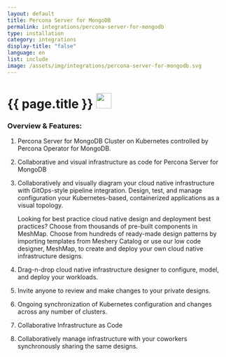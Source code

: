 ```yaml
---
layout: default
title: Percona Server for MongoDB
permalink: integrations/percona-server-for-mongodb
type: installation
category: integrations
display-title: "false"
language: en
list: include
image: /assets/img/integrations/percona-server-for-mongodb.svg
---
```


<h1>{{ page.title }} <img src="{{ page.image }}" style="width: 35px; height: 35px;" /></h1>


<!-- This needs replaced with the Category property, not the sub-category.
 #### Category: psmdb-db -->

### Overview & Features:
1. Percona Server for MongoDB Cluster on Kubernetes controlled by Percona Operator for MongoDB.

2. Collaborative and visual infrastructure as code for Percona Server for MongoDB

4. 
    Collaboratively and visually diagram your cloud native infrastructure with GitOps-style pipeline integration. Design, test, and manage configuration your Kubernetes-based, containerized applications as a visual topology.



    Looking for best practice cloud native design and deployment best practices? Choose from thousands of pre-built components in MeshMap. Choose from hundreds of ready-made design patterns by importing templates from Meshery Catalog or use our low code designer, MeshMap, to create and deploy your own cloud native infrastructure designs.



5. Drag-n-drop cloud native infrastructure designer to configure, model, and deploy your workloads.

6. Invite anyone to review and make changes to your private designs.

7. Ongoing synchronization of Kubernetes configuration and changes across any number of clusters.

8. Collaborative Infrastructure as Code

9. Collaboratively manage infrastructure with your coworkers synchronously sharing the same designs.


